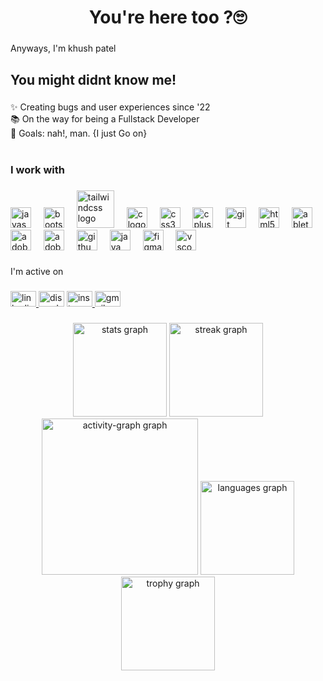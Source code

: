 <h1 align="center">You're here too ?🙄</h1>

###

<p align="left">Anyways, I'm khush patel</p>

###

<h2 align="left">You might didnt know me!</h2>

###

<p align="left">✨ Creating bugs and user experiences since '22 <br>📚 On the way for being a Fullstack Developer<br>🎯 Goals: nah!, man. {I just Go on}</p>

###

<h1 align="left"></h1>

###

<h3 align="left">I work with</h3>

###

<div align="left">
  <img src="https://cdn.jsdelivr.net/gh/devicons/devicon/icons/javascript/javascript-original.svg" height="33" alt="javascript logo"  />
  <img width="12" />
  <img src="https://cdn.jsdelivr.net/gh/devicons/devicon/icons/bootstrap/bootstrap-original.svg" height="33" alt="bootstrap logo"  />
  <img width="12" />
  <img src="https://skillicons.dev/icons?i=tailwind" height="60" alt="tailwindcss logo"  />
  <img width="12" />  
  <img src="https://cdn.jsdelivr.net/gh/devicons/devicon/icons/c/c-original.svg" height="33" alt="c logo"  />
  <img width="12" />
  <img src="https://cdn.jsdelivr.net/gh/devicons/devicon/icons/css3/css3-original.svg" height="33" alt="css3 logo"  />
  <img width="12" />
  <img src="https://cdn.jsdelivr.net/gh/devicons/devicon/icons/cplusplus/cplusplus-original.svg" height="33" alt="cplusplus logo"  />
  <img width="12" />
  <img src="https://cdn.jsdelivr.net/gh/devicons/devicon/icons/git/git-original.svg" height="33" alt="git logo"  />
  <img width="12" />
  <img src="https://cdn.jsdelivr.net/gh/devicons/devicon/icons/html5/html5-original.svg" height="33" alt="html5 logo"  />
  <img width="12" />
  <img src="https://img.shields.io/badge/Ableton Live-000000?logo=abletonlive&logoColor=white&style=for-the-badge" height="33" alt="abletonlive logo"  />
  <img width="12" />
  <img src="https://skillicons.dev/icons?i=pr" height="33" alt="adobepremierepro logo"  />
  <img width="12" />
  <img src="https://skillicons.dev/icons?i=ps" height="33" alt="adobephotoshop logo"  />
  <img width="12" />
  <img src="https://skillicons.dev/icons?i=github" height="33" alt="github logo"  />
  <img width="12" />
  <img src="https://cdn.jsdelivr.net/gh/devicons/devicon/icons/java/java-original-wordmark.svg" height="33" alt="java logo"  />
  <img width="12" />
  <img src="https://cdn.jsdelivr.net/gh/devicons/devicon/icons/figma/figma-original.svg" height="33" alt="figma logo"  />
  <img width="12" />
  <img src="https://cdn.jsdelivr.net/gh/devicons/devicon/icons/vscode/vscode-original.svg" height="33" alt="vscode logo"  />
</div>

###

<p align="left">I'm active on</p>

###

<div align="left">
  <a href="https://https://www.linkedin.com/in/khushpatel00/" target="_blank">
    <img src="https://raw.githubusercontent.com/maurodesouza/profile-readme-generator/master/src/assets/icons/social/linkedin/default.svg" width="41" height="25" alt="linkedin logo"  />
  </a>
  <img src="https://raw.githubusercontent.com/maurodesouza/profile-readme-generator/master/src/assets/icons/social/discord/default.svg" width="41" height="25" alt="discord logo"  />
  <a href="https://www.instagram.com/khush_x64.exe/" target="_blank">
    <img src="https://raw.githubusercontent.com/maurodesouza/profile-readme-generator/master/src/assets/icons/social/instagram/default.svg" width="41" height="25" alt="instagram logo"  />
  </a>
  <img src="https://raw.githubusercontent.com/maurodesouza/profile-readme-generator/master/src/assets/icons/social/gmail/default.svg" width="41" height="25" alt="gmail logo"  />
</div>

###

<div align="center">
  <img src="https://github-readme-stats.vercel.app/api?username=khushpatel00&hide_title=false&hide_rank=false&show_icons=true&include_all_commits=true&count_private=true&disable_animations=false&theme=dracula&locale=en&hide_border=true&order=1" height="150" alt="stats graph"  />
  <img src="https://streak-stats.demolab.com?user=khushpatel00&locale=en&mode=daily&theme=dracula&hide_border=true&border_radius=5&order=3" height="150" alt="streak graph"  />
  <img src="https://github-readme-activity-graph.vercel.app/graph?username=khushpatel00&radius=16&theme=react&area=false&order=5&hide_border=true&hide_title=false" height="250" alt="activity-graph graph"  />
  <img src="https://github-readme-stats.vercel.app/api/top-langs?username=khushpatel00&locale=en&hide_title=false&layout=compact&card_width=320&langs_count=5&theme=dracula&hide_border=true&order=2" height="150" alt="languages graph"  />
  <img src="https://github-profile-trophy.vercel.app?username=khushpatel00&theme=dark_dimmed&column=2&row=1&margin-w=5&margin-h=9&no-bg=false&no-frame=true&order=4" height="150" alt="trophy graph"  />
</div>

###



